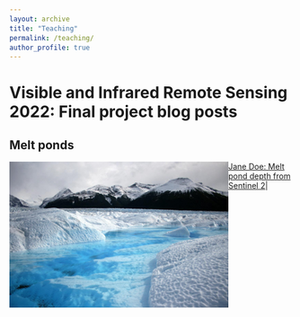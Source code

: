 ```yaml
---
layout: archive
title: "Teaching"
permalink: /teaching/
author_profile: true
---
```


# Visible and Infrared Remote Sensing 2022: Final project blog posts

## Melt ponds

<img src="meltpond.jpg" align="left" width="390" > [Jane Doe: Melt pond depth from Sentinel 2](meltpond.md)|

